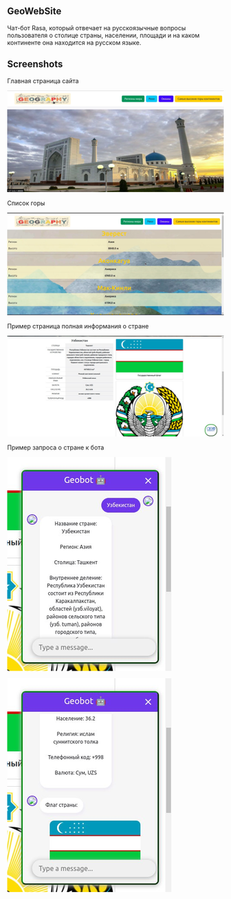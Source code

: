 ## GeoWebSite

 Чат-бот Rasa, который отвечает на русскоязычные вопросы пользователя о столице страны, населении, площади и на каком континенте она находится на русском языке.

## Screenshots

Главная страница сайта

![App Screenshot welcome](https://github.com/rustamovilyos/GeoWebSite/blob/main/media/главная_страница.png?raw=true)

Список горы

![App Screenshot welcome](https://github.com/rustamovilyos/GeoWebSite/blob/main/media/список_горы.png?raw=true)

Пример страница полная информания о стране

![App Screenshot welcome](https://github.com/rustamovilyos/GeoWebSite/blob/main/media/пример_страница_полная_инфо_о_стране.jpg?raw=true)

Пример запроса о стране к бота

![App Screenshot welcome](https://github.com/rustamovilyos/GeoWebSite/blob/main/media/запрос_о_стране_к_бота.jpg?raw=true)

![App Screenshot welcome](https://github.com/rustamovilyos/GeoWebSite/blob/main/media/запрос_о_стране_к_бота2.jpg?raw=true)

